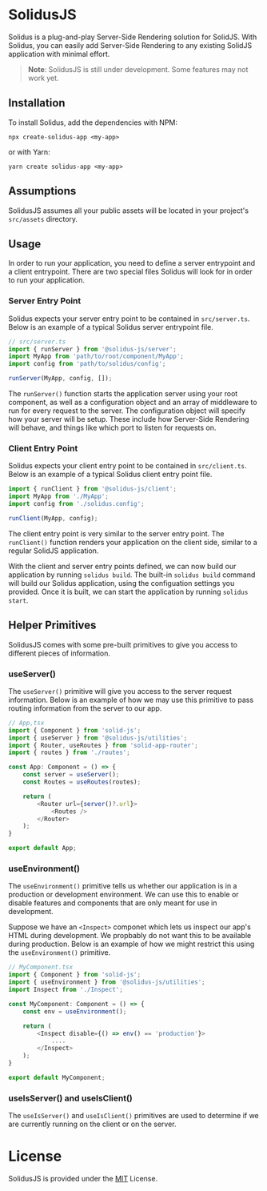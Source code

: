 # SolidusJS
Solidus is a plug-and-play Server-Side Rendering solution for SolidJS. With Solidus, you can easily add Server-Side Rendering to any existing SolidJS application with minimal effort.

> **Note**: SolidusJS is still under development. Some features may not work yet.

## Installation
To install Solidus, add the dependencies with NPM:
```
npx create-solidus-app <my-app>
```
or with Yarn:
```
yarn create solidus-app <my-app>
```

## Assumptions
SolidusJS assumes all your public assets will be located in your project's `src/assets` directory.

## Usage
In order to run your application, you need to define a server entrypoint and a client entrypoint. There are two special files Solidus will look for in order to run your application.

### Server Entry Point
Solidus expects your server entry point to be contained in `src/server.ts`. Below is an example of a typical Solidus server entrypoint file.

```ts
// src/server.ts
import { runServer } from '@solidus-js/server';
import MyApp from 'path/to/root/component/MyApp';
import config from 'path/to/solidus/config';

runServer(MyApp, config, []);
```
The `runServer()` function starts the application server using your root component, as well as a configuration object and an array of middleware to run for every request to the server. The configuration object will specify how your server will be setup. These include how Server-Side Rendering will behave, and things like which port to listen for requests on.

### Client Entry Point
Solidus expects your client entry point to be contained in `src/client.ts`. Below is an example of a typical Solidus client entry point file.

```ts
import { runClient } from '@solidus-js/client';
import MyApp from './MyApp';
import config from './solidus.config';

runClient(MyApp, config);
```
The client entry point is very similar to the server entry point. The `runClient()` function renders your application on the client side, similar to a regular SolidJS application.

With the client and server entry points defined, we can now build our application by running `solidus build`. The built-in `solidus build` command will build our Solidus application, using the configuation settings you provided. Once it is built, we can start the application by running `solidus start`.

## Helper Primitives
SolidusJS comes with some pre-built primitives to give you access to different pieces of information.

### useServer()
The `useServer()` primitive will give you access to the server request information. Below is an example of how we may use this primitive to pass routing information from the server to our app.
```ts
// App,tsx
import { Component } from 'solid-js';
import { useServer } from '@solidus-js/utilities';
import { Router, useRoutes } from 'solid-app-router';
import { routes } from './routes';

const App: Component = () => {
    const server = useServer();
    const Routes = useRoutes(routes);

    return (
        <Router url={server()?.url}>
            <Routes />
        </Router>
    );
}

export default App;
```

### useEnvironment()
The `useEnvironment()` primitive tells us whether our application is in a production or development environment. We can use this to enable or disable features and components that are only meant for use in development. 

Suppose we have an `<Inspect>` componet which lets us inspect our app's HTML during development. We propbably do not want this to be available during production. Below is an example of how we might restrict this using the `useEnvironment()` primitive.
```ts
// MyComponent.tsx
import { Component } from 'solid-js';
import { useEnvironment } from '@solidus-js/utilities';
import Inspect from './Inspect';

const MyComponent: Component = () => {
    const env = useEnvironment();

    return (
        <Inspect disable={() => env() == 'production'}>
            ....
        </Inspect>
    );
}

export default MyComponent;
```

### useIsServer() and useIsClient()
The `useIsServer()` and `useIsClient()` primitives are used to determine if we are currently running on the client or on the server.

# License
SolidusJS is provided under the [MIT](LICENSE) License.